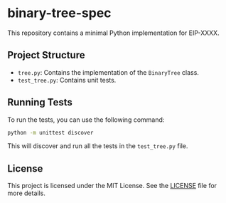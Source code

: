 # binary-tree-spec

This repository contains a minimal Python implementation for EIP-XXXX.

## Project Structure

- `tree.py`: Contains the implementation of the `BinaryTree` class.
- `test_tree.py`: Contains unit tests.

## Running Tests

To run the tests, you can use the following command:

```sh
python -m unittest discover
```

This will discover and run all the tests in the `test_tree.py` file.

## License

This project is licensed under the MIT License. See the [LICENSE](./LICENSE) file for more details.

